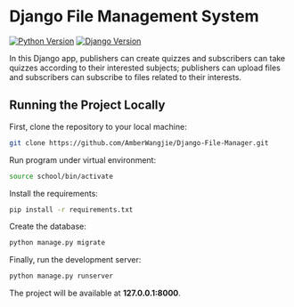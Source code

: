 # Django File Management System

[![Python Version](https://img.shields.io/badge/python-3.6-brightgreen.svg)](https://python.org)
[![Django Version](https://img.shields.io/badge/django-2.0-brightgreen.svg)](https://djangoproject.com)

In this Django app, publishers can create quizzes and subscribers can take quizzes according to their interested subjects; publishers can upload files and subscribers can subscribe to files related to their interests.


## Running the Project Locally

First, clone the repository to your local machine:

```bash
git clone https://github.com/AmberWangjie/Django-File-Manager.git
```

Run program under virtual environment:
```bash
source school/bin/activate
```

Install the requirements:

```bash
pip install -r requirements.txt
```

Create the database:

```bash
python manage.py migrate
```

Finally, run the development server:

```bash
python manage.py runserver
```

The project will be available at **127.0.0.1:8000**.


